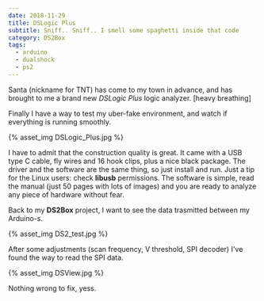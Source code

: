 ```yaml
---
date: 2018-11-29
title: DSLogic Plus
subtitle: Sniff.. Sniff.. I smell some spaghetti inside that code
category: DS2Box
tags:
  - arduino
  - dualshock
  - ps2
---
```


Santa (nickname for TNT) has come to my town in advance, and has brought to me a brand new _DSLogic Plus_ logic analyzer. [heavy breathing]

<!-- more -->

Finally I have a way to test my uber-fake environment, and watch if everything is running smoothly.

{% asset_img DSLogic_Plus.jpg %}

I have to admit that the construction quality is great. It came with a USB type C cable, fly wires and 16 hook clips, plus a nice black package. The driver and the software are the same thing, so just install and run. Just a tip for the Linux users: check **libusb** permissions. The software is simple, read the manual (just 50 pages with lots of images) and you are ready to analyze any piece of hardware without fear.

Back to my **DS2Box** project, I want to see the data trasmitted between my Arduino-s.

{% asset_img DS2_test.jpg %}

After some adjustments (scan frequency, V threshold, SPI decoder) I've found the way to read the SPI data.

{% asset_img DSView.jpg %}

Nothing wrong to fix, yess.
